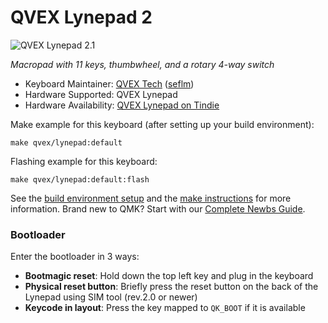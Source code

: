 # QVEX Lynepad 2

![QVEX Lynepad 2.1](https://i.imgur.com/eDvVaE4h.jpeg)

*Macropad with 11 keys, thumbwheel, and a rotary 4-way switch*

* Keyboard Maintainer: [QVEX Tech](https://github.com/QVEX-Tech) ([seflm](https://github.com/seflm))
* Hardware Supported: QVEX Lynepad
* Hardware Availability: [QVEX Lynepad on Tindie](https://www.tindie.com/products/qvex_tech/lynepad-21-hot-swap-macropad-w-joystick/)

Make example for this keyboard (after setting up your build environment):

    make qvex/lynepad:default

Flashing example for this keyboard:

    make qvex/lynepad:default:flash

See the [build environment setup](https://docs.qmk.fm/#/getting_started_build_tools) and the [make instructions](https://docs.qmk.fm/#/getting_started_make_guide) for more information. Brand new to QMK? Start with our [Complete Newbs Guide](https://docs.qmk.fm/#/newbs).

### Bootloader

Enter the bootloader in 3 ways:

* **Bootmagic reset**: Hold down the top left key and plug in the keyboard
* **Physical reset button**: Briefly press the reset button on the back of the Lynepad using SIM tool (rev.2.0 or newer) 
* **Keycode in layout**: Press the key mapped to `QK_BOOT` if it is available
